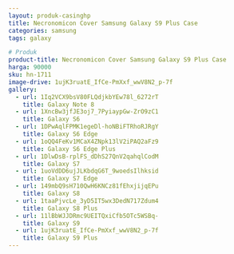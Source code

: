 ```yaml
---
layout: produk-casinghp
title: Necronomicon Cover Samsung Galaxy S9 Plus Case
categories: samsung
tags: galaxy

# Produk
product-title: Necronomicon Cover Samsung Galaxy S9 Plus Case
harga: 90000
sku: hn-1711
image-drive: 1ujK3ruatE_IfCe-PmXxf_wwV8N2_p-7f
gallery:
  - url: 1Iq2VCX9bsV80FLQdjkbYEw78l_6272rT
    title: Galaxy Note 8
  - url: 1XncBw3jfJE3oj7_7PyiaypGw-ZrO9zC1
    title: Galaxy S6
  - url: 1DPwAqlFPMK1egeDl-hoNBiFTRhoRJRgY
    title: Galaxy S6 Edge
  - url: 1oQQ4FeKv1MCaX4ZNpk13lV2iPAQ2aFz9
    title: Galaxy S6 Edge Plus
  - url: 1DlwDsB-rplFS_dDhS27QnV2qahqlCodM
    title: Galaxy S7
  - url: 1uoVdDD6ujJLKbdqG6T_9woedsIlhksid
    title: Galaxy S7 Edge
  - url: 149mbQ9sH710QwH6KNCz81fEhxjijqEPu
    title: Galaxy S8
  - url: 1taaPjvcLe_3yD5IT5wx3DedN717Zdum4
    title: Galaxy S8 Plus
  - url: 11lBbWJJDRmc9UEITQxiCfb5OTc5WSBq-
    title: Galaxy S9
  - url: 1ujK3ruatE_IfCe-PmXxf_wwV8N2_p-7f
    title: Galaxy S9 Plus
---
```

